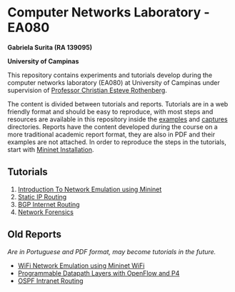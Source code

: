 Computer Networks Laboratory - EA080
====================================

**Gabriela Surita (RA 139095)**

**University of Campinas**

This repository contains experiments and tutorials develop during the computer networks laboratory (EA080)
at University of Campinas under supervision of [Professor Christian Esteve Rothenberg](https://github.com/chesteve).

The content is divided between tutorials and reports.
Tutorials are in a web friendly format and should be easy to reproduce, with most steps and resources are available in this repository inside the [examples](examples/) and [captures](captures/) directories.
Reports have the content developed during the course on a more traditional academic report format, they are also in PDF and their examples are not attached.
In order to reproduce the steps in the tutorials, start with [Mininet Installation](setup.md).

Tutorials
---------

1. [Introduction To Network Emulation using Mininet](experiments/1_network_emulation_with_mininet.md)
4. [Static IP Routing](experiments/4_static_ip_routing.md)
6. [BGP Internet Routing](experiments/6_bgp_internet_rounting.md)
7. [Network Forensics](experiments/7_network_forensics.md)


Old Reports
-----------

*Are in Portuguese and PDF format, may become tutorials in the future.*

* [WiFi Network Emulation using Mininet WiFi](old/ea080_relatiorio_2.pdf)
* [Programmable Datapath Layers with OpenFlow and P4](old/ea080_relatiorio_3.pdf)
* [OSPF Intranet Routing](old/ea080_relatiorio_5.pdf)
